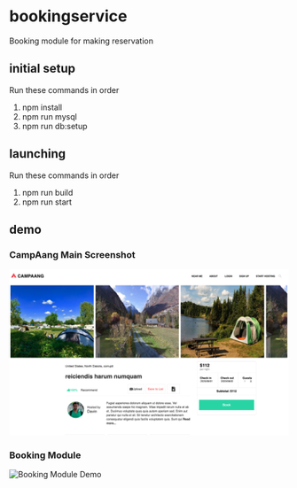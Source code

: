 # bookingservice
Booking module for making reservation

## initial setup
Run these commands in order
1. npm install
2. npm run mysql
3. npm run db:setup

## launching
Run these commands in order
1. npm run build
2. npm run start

## demo
### CampAang Main Screenshot
![CampAang Main](demo/CampAang.png)

### Booking Module
![Booking Module Demo](demo/Demo.gif)


